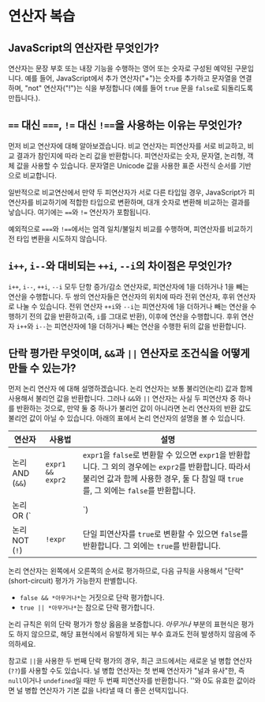# 연산자 복습

## JavaScript의 연산자란 무엇인가?

연산자는 문장 부호 또는 내장 기능을 수행하는 영어 또는 숫자로 구성된 예약된 구문입니다. 예를 들어, JavaScript에서 추가 연산자("+")는 숫자를 추가하고 문자열을 연결하며, "not" 연산자("!")는 식을 부정합니다 (예를 들어 `true` 문을 `false`로 되돌리도록 만듭니다.).

## `==` 대신 `===`, `!=` 대신 `!==`을 사용하는 이유는 무엇인가?

먼저 비교 연산자에 대해 알아보겠습니다. 비교 연산자는 피연산자를 서로 비교하고, 비교 결과가 참인지에 따라 논리 값을 반환합니다. 피연산자로는 숫자, 문자열, 논리형, 객체 값을 사용할 수 있습니다. 문자열은 Unicode 값을 사용한 표준 사전식 순서를 기반으로 비교합니다. 

일반적으로 비교연산에서 만약 두 피연산자가 서로 다른 타입일 경우, JavaScript가 피연산자를 비교하기에 적합한 타입으로 변환하며, 대개 숫자로 변환해 비교하는 결과를 낳습니다. 여기에는 `==`와 `!=` 연산자가 포함됩니다.

예외적으로 `===`와 `!==`에서는 엄격 일치/불일치 비교를 수행하며, 피연산자를 비교하기 전 타입 변환을 시도하지 않습니다. 

## `i++`, `i--`와 대비되는 `++i`, `--i`의 차이점은 무엇인가?
`i++`, `i--`, `++i`, `--i` 모두 단항 증가/감소 연산자로, 피연산자에 1을 더하거나 1을 빼는 연산을 수행합니다. 두 쌍의 연산자들은 연산자의 위치에 따라 전위 연산자, 후위 연산자로 나눌 수 있습니다.
전위 연산자 `++i`와 `--i`는 피연산자에 1을 더하거나 빼는 연산을 수행하기 전의 값을 반환하고(즉, `i`를 그대로 반환), 이후에 연산을 수행합니다.
후위 연산자 `i++`와 `i--`는 피연산자에 1을 더하거나 빼는 연산을 수행한 뒤의 값을 반환합니다.

## 단락 평가란 무엇이며, `&&`과 `||` 연산자로 조건식을 어떻게 만들 수 있는가?
먼저 논리 연산자 에 대해 설명하겠습니다. 논리 연산자는 보통 불리언(논리) 값과 함께 사용해서 불리언 값을 반환합니다. 그러나 `&&`와 `||` 연산자는 사실 두 피연산자 중 하나를 반환하는 것으로, 만약 둘 중 하나가 불리언 값이 아니라면 논리 연산자의 반환 값도 불리언 값이 아닐 수 있습니다. 아래의 표에서 논리 연산자의 설명을 볼 수 있습니다.

| 연산자 | 사용법 | 설명 |
| --- | --- | --- |
| 논리 AND (`&&`) | `expr1 && expr2` | `expr1`을 `false`로 변환할 수 있으면 `expr1`을 반환합니다. 그 외의 경우에는 `expr2`를 반환합니다. 따라서 불리언 값과 함께 사용한 경우, 둘 다 참일 때 `true`를, 그 외에는 `false`를 반환합니다. |
| 논리 OR (`||`) | `expr1 || expr2` | `expr1`을 `true`로 변환할 수 있으면 `expr1`을 반환합니다. 그 외의 경우에는 `expr2`를 반환합니다. 따라서 불리언 값과 함께 사용한 경우, 둘 중 하나가 참일 때 `true`를, 그 외에는 `false`를 반환합니다. |
| 논리 NOT (`!`) | `!expr` | 단일 피연산자를 `true`로 변환할 수 있으면 `false`를 반환합니다. 그 외에는 `true`를 반환합니다. |

논리 연산자는 왼쪽에서 오른쪽의 순서로 평가하므로, 다음 규칙을 사용해서 "단락"(short-circuit) 평가가 가능한지 판별합니다.

* `false && *아무거나*`는 거짓으로 단락 평가합니다.
* `true || *아무거나*`는 참으로 단락 평가합니다.

논리 규칙은 위의 단락 평가가 항상 옳음을 보증합니다. *아무거나* 부분의 표현식은 평가도 하지 않으므로, 해당 표현식에서 유발하게 되는 부수 효과도 전혀 발생하지 않음에 주의하세요.

참고로 `||`을 사용한 두 번째 단락 평가의 경우, 최근 코드에서는 새로운 널 병합 연산자 (`??`)를 사용할 수도 있습니다. 널 병합 연산자는 첫 번째 연산자가 "널과 유사"한, 즉 `null`이거나 `undefined`일 때만 두 번째 피연산자를 반환합니다. ''와 0도 유효한 값이라면 널 병합 연산자가 기본 값을 나타낼 때 더 좋은 선택지입니다.